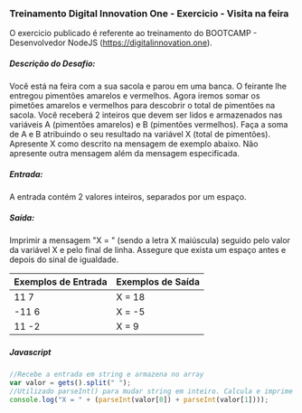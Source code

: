 ### Treinamento Digital Innovation One - Exercicio - Visita na feira

O exercicio publicado é referente ao treinamento do BOOTCAMP - Desenvolvedor NodeJS (https://digitalinnovation.one).

##### Descrição do Desafio:
Você está na feira com a sua sacola e parou em uma banca. O feirante lhe entregou pimentões amarelos e vermelhos.  Agora iremos somar os pimetões amarelos e vermelhos para descobrir o total de pimentões na sacola. 
Você receberá 2 inteiros que devem ser lidos e armazenados nas variáveis A (pimentões amarelos) e B (pimentões vermelhos). 
Faça a soma de A e B atribuindo o seu resultado na variável X (total de pimentões). 
Apresente X como descrito na mensagem de exemplo abaixo. 
Não apresente outra mensagem além da mensagem especificada.

##### Entrada: 
A entrada contém 2 valores inteiros, separados por um espaço.

##### Saída: 
Imprimir a mensagem "X = " (sendo a letra X maiúscula) seguido pelo valor da variável X e pelo final de linha.  Assegure que exista um espaço antes e depois do sinal de igualdade.



Exemplos de Entrada  | Exemplos de Saída
------------- | -------------
11 7  | X = 18
-11 6  | X = -5 
11 -2  | X =  9 


##### Javascript　

```javascript
//Recebe a entrada em string e armazena no array
var valor = gets().split(" ");
//Utilizado parseInt() para mudar string em inteiro. Calcula e imprime o resulado
console.log("X = " + (parseInt(valor[0]) + parseInt(valor[1])));
```
